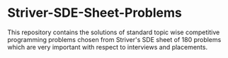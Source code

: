 # Striver-SDE-Sheet-Problems
This repository contains the solutions of standard topic wise competitive programming problems chosen from Striver's SDE sheet of 180 problems which are very important with respect to interviews and placements.
